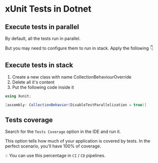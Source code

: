 # xUnit Tests in Dotnet

## Execute tests in parallel

By default, all the tests run in parallel.

But you may need to configure them to run in stack. Apply the following 👇

## Execute tests in stack

1. Create a new class with name CollectionBehaviourOverride
2. Delete all it's content 
3. Put the following code inside it

```csharp
using Xunit;

[assembly: CollectionBehavior(DisableTestParallelization = true)]
```

## Tests coverage

Search for the `Tests Coverage` option in the IDE and run it.

This option tells how much of your application is covered by tests.
In the perfect scenario, you'll have 100% of coverage.

💡 You can use this percentage in `CI` / `CD` pipelines.